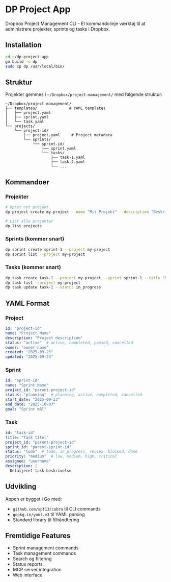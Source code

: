 # DP Project App

Dropbox Project Management CLI - Et kommandolinje værktøj til at administrere projekter, sprints og tasks i Dropbox.

## Installation

```bash
cd ~/dp-project-app
go build -o dp
sudo cp dp /usr/local/bin/
```

## Struktur

Projekter gemmes i `~/Dropbox/project-management/` med følgende struktur:

```
~/Dropbox/project-management/
├── templates/              # YAML templates
│   ├── project.yaml
│   ├── sprint.yaml
│   └── task.yaml
└── projects/
    └── project-id/
        ├── project.yaml     # Project metadata
        └── sprints/
            └── sprint-id/
                ├── sprint.yaml
                └── tasks/
                    ├── task-1.yaml
                    ├── task-2.yaml
                    └── ...
```

## Kommandoer

### Projekter

```bash
# Opret nyt projekt
dp project create my-project --name "Mit Projekt" --description "Beskrivelse" --owner "username"

# List alle projekter
dp list projects
```

### Sprints (kommer snart)

```bash
dp sprint create sprint-1 --project my-project
dp sprint list --project my-project
```

### Tasks (kommer snart)

```bash
dp task create task-1 --project my-project --sprint sprint-1 --title "Min task"
dp task list --project my-project
dp task update task-1 --status in_progress
```

## YAML Format

### Project
```yaml
id: "project-id"
name: "Project Name"
description: "Project description"
status: "active"  # active, completed, paused, cancelled
owner: "owner-name"
created: "2025-09-23"
updated: "2025-09-23"
```

### Sprint
```yaml
id: "sprint-id"
name: "Sprint Name"
project_id: "parent-project-id"
status: "planning"  # planning, active, completed, cancelled
start_date: "2025-09-23"
end_date: "2025-10-07"
goal: "Sprint mål"
```

### Task
```yaml
id: "task-id"
title: "Task titel"
project_id: "parent-project-id"
sprint_id: "parent-sprint-id"
status: "todo"  # todo, in_progress, review, blocked, done
priority: "medium"  # low, medium, high, critical
assignee: "username"
description: |
  Detaljeret task beskrivelse
```

## Udvikling

Appen er bygget i Go med:
- `github.com/spf13/cobra` til CLI commands
- `gopkg.in/yaml.v3` til YAML parsing
- Standard library til filhåndtering

## Fremtidige Features

- Sprint management commands
- Task management commands
- Search og filtering
- Status reports
- MCP server integration
- Web interface